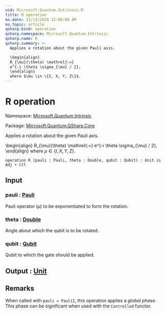 ```yaml
---
uid: Microsoft.Quantum.Intrinsic.R
title: R operation
ms.date: 12/13/2020 12:00:00 AM
ms.topic: article
qsharp.kind: operation
qsharp.namespace: Microsoft.Quantum.Intrinsic
qsharp.name: R
qsharp.summary: >-
  Applies a rotation about the given Pauli axis.

  \begin{align}
  R_{\mu}(\theta) \mathrel{:=}
  e^{-i \theta \sigma_{\mu} / 2},
  \end{align}
  where $\mu \in \{I, X, Y, Z\}$.
---
```


# R operation

Namespace: [Microsoft.Quantum.Intrinsic](xref:Microsoft.Quantum.Intrinsic)

Package: [Microsoft.Quantum.QSharp.Core](https://nuget.org/packages/Microsoft.Quantum.QSharp.Core)


Applies a rotation about the given Pauli axis.\begin{align}R_{\mu}(\theta) \mathrel{:=}e^{-i \theta \sigma_{\mu} / 2},\end{align}where $\mu \in \{I, X, Y, Z\}$.

```qsharp
operation R (pauli : Pauli, theta : Double, qubit : Qubit) : Unit is Adj + Ctl
```


## Input

### pauli : [Pauli](xref:microsoft.quantum.lang-ref.pauli)

Pauli operator ($\mu$) to be exponentiated to form the rotation.


### theta : [Double](xref:microsoft.quantum.lang-ref.double)

Angle about which the qubit is to be rotated.


### qubit : [Qubit](xref:microsoft.quantum.lang-ref.qubit)

Qubit to which the gate should be applied.



## Output : [Unit](xref:microsoft.quantum.lang-ref.unit)



## Remarks

When called with `pauli = PauliI`, this operation appliesa *global phase*. This phase can be significantwhen used with the `Controlled` functor.